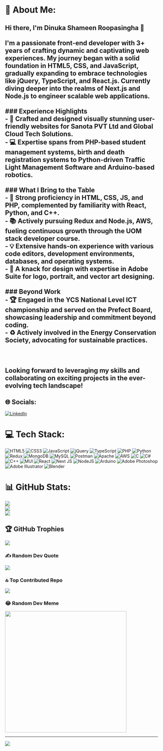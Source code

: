 # 💫 About Me:
## Hi there, I'm Dinuka Shameen Roopasingha 👋<br><br>I'm a passionate front-end developer with 3+ years of crafting dynamic and captivating web experiences. My journey began with a solid foundation in HTML5, CSS, and JavaScript, gradually expanding to embrace technologies like jQuery, TypeScript, and React.js. Currently diving deeper into the realms of Next.js and Node.js to engineer scalable web applications.<br><br>### Experience Highlights<br>- 🚀 Crafted and designed visually stunning user-friendly websites for Sanota PVT Ltd and Global Cloud Tech Solutions.<br>- 💻 Expertise spans from PHP-based student management systems, birth and death registration systems to Python-driven Traffic Light Management Software and Arduino-based robotics.<br><br>### What I Bring to the Table<br>- 🌟 Strong proficiency in HTML, CSS, JS, and PHP, complemented by familiarity with React, Python, and C++.<br>- 📚 Actively pursuing Redux and Node.js, AWS, fueling continuous growth through the UOM stack developer course.<br>- 💡 Extensive hands-on experience with various code editors, development environments, databases, and operating systems.<br>- 🎨 A knack for design with expertise in Adobe Suite for logo, portrait, and vector art designing.<br><br>### Beyond Work<br>- 🏆 Engaged in the YCS National Level ICT championship and served on the Prefect Board, showcasing leadership and commitment beyond coding.<br>- ♻️ Actively involved in the Energy Conservation Society, advocating for sustainable practices.<br><br><br><br>Looking forward to leveraging my skills and collaborating on exciting projects in the ever-evolving tech landscape!<br>


## 🌐 Socials:
[![LinkedIn](https://img.shields.io/badge/LinkedIn-%230077B5.svg?logo=linkedin&logoColor=white)](https://linkedin.com/in/https://www.linkedin.com/in/dinuka-shameen-8b75611a1) 

# 💻 Tech Stack:
![HTML5](https://img.shields.io/badge/html5-%23E34F26.svg?style=for-the-badge&logo=html5&logoColor=white) ![CSS3](https://img.shields.io/badge/css3-%231572B6.svg?style=for-the-badge&logo=css3&logoColor=white) ![JavaScript](https://img.shields.io/badge/javascript-%23323330.svg?style=for-the-badge&logo=javascript&logoColor=%23F7DF1E) ![jQuery](https://img.shields.io/badge/jquery-%230769AD.svg?style=for-the-badge&logo=jquery&logoColor=white) ![TypeScript](https://img.shields.io/badge/typescript-%23007ACC.svg?style=for-the-badge&logo=typescript&logoColor=white) ![PHP](https://img.shields.io/badge/php-%23777BB4.svg?style=for-the-badge&logo=php&logoColor=white) ![Python](https://img.shields.io/badge/python-3670A0?style=for-the-badge&logo=python&logoColor=ffdd54) ![Redux](https://img.shields.io/badge/redux-%23593d88.svg?style=for-the-badge&logo=redux&logoColor=white) ![MongoDB](https://img.shields.io/badge/MongoDB-%234ea94b.svg?style=for-the-badge&logo=mongodb&logoColor=white) ![MySQL](https://img.shields.io/badge/mysql-%2300000f.svg?style=for-the-badge&logo=mysql&logoColor=white) ![Postman](https://img.shields.io/badge/Postman-FF6C37?style=for-the-badge&logo=postman&logoColor=white) ![Apache](https://img.shields.io/badge/apache-%23D42029.svg?style=for-the-badge&logo=apache&logoColor=white) ![AWS](https://img.shields.io/badge/AWS-%23FF9900.svg?style=for-the-badge&logo=amazon-aws&logoColor=white) ![C](https://img.shields.io/badge/c-%2300599C.svg?style=for-the-badge&logo=c&logoColor=white) ![C#](https://img.shields.io/badge/c%23-%23239120.svg?style=for-the-badge&logo=csharp&logoColor=white) ![C++](https://img.shields.io/badge/c++-%2300599C.svg?style=for-the-badge&logo=c%2B%2B&logoColor=white) ![MUI](https://img.shields.io/badge/MUI-%230081CB.svg?style=for-the-badge&logo=mui&logoColor=white) ![React](https://img.shields.io/badge/react-%2320232a.svg?style=for-the-badge&logo=react&logoColor=%2361DAFB) ![Next JS](https://img.shields.io/badge/Next-black?style=for-the-badge&logo=next.js&logoColor=white) ![NodeJS](https://img.shields.io/badge/node.js-6DA55F?style=for-the-badge&logo=node.js&logoColor=white) ![Arduino](https://img.shields.io/badge/-Arduino-00979D?style=for-the-badge&logo=Arduino&logoColor=white) ![Adobe Photoshop](https://img.shields.io/badge/adobe%20photoshop-%2331A8FF.svg?style=for-the-badge&logo=adobe%20photoshop&logoColor=white) ![Adobe Illustrator](https://img.shields.io/badge/adobe%20illustrator-%23FF9A00.svg?style=for-the-badge&logo=adobe%20illustrator&logoColor=white) ![Blender](https://img.shields.io/badge/blender-%23F5792A.svg?style=for-the-badge&logo=blender&logoColor=white)
# 📊 GitHub Stats:
![](https://github-readme-stats.vercel.app/api?username=dinukaroopasingha&theme=gotham&hide_border=false&include_all_commits=true&count_private=true)<br/>
![](https://github-readme-streak-stats.herokuapp.com/?user=dinukaroopasingha&theme=gotham&hide_border=false)<br/>
![](https://github-readme-stats.vercel.app/api/top-langs/?username=dinukaroopasingha&theme=gotham&hide_border=false&include_all_commits=true&count_private=true&layout=compact)

## 🏆 GitHub Trophies
![](https://github-profile-trophy.vercel.app/?username=dinukaroopasingha&theme=darkhub&no-frame=false&no-bg=false&margin-w=4)

### ✍️ Random Dev Quote
![](https://quotes-github-readme.vercel.app/api?type=horizontal&theme=dark)

### 🔝 Top Contributed Repo
![](https://github-contributor-stats.vercel.app/api?username=dinukaroopasingha&limit=5&theme=dark&combine_all_yearly_contributions=true)

### 😂 Random Dev Meme
<img src='https://randommeme-five.vercel.app/' style="height: 400px;"/>

---
[![](https://visitcount.itsvg.in/api?id=dinukaroopasingha&icon=8&color=1)](https://visitcount.itsvg.in)

<!-- Proudly created with GPRM ( https://gprm.itsvg.in ) -->
